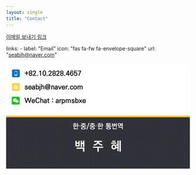 ```yaml
---
layout: single
title: "Contact"
---
```


<a href="mailto:seabjh@naver.com">이메일 보내기 링크</a>



links:
    - label: "Email"
      icon: "fas fa-fw fa-envelope-square"
      url: "seabjh@naver.com"


![KakaoTalk_20231027_153917559_03](../images/2023-10-29/KakaoTalk_20231027_153917559_03.jpg)
